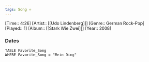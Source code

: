 ```yaml
---
tags: Song ⭐ 
---
```

[Time:: 4:26]
[Artist:: [[Udo Lindenberg]]]
[Genre:: German Rock-Pop]
[Played:: 1]
[Album:: [[Stark Wie Zwei]]]
[Year:: 2008]
### Dates
````dataview
TABLE Favorite_Song
WHERE Favorite_Song = "Mein Ding"
````